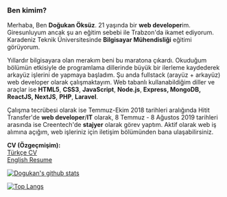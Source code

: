 ### Ben kimim?

Merhaba, Ben  **Doğukan Öksüz**. 21 yaşında bir  **web developer**im. Giresunluyum ancak şu an eğitim sebebi ile Trabzon'da ikamet ediyorum. Karadeniz Teknik Üniversitesinde  **Bilgisayar Mühendisliği**  eğitimi görüyorum.

Yıllardır bilgisayara olan merakım beni bu maratona çıkardı. Okuduğum bölümün etkisiyle de programlama dillerinde büyük bir ilerleme kaydederek arkayüz işlerini de yapmaya başladım. Şu anda fullstack (arayüz + arkayüz) web developer olarak çalışmaktayım. Web tabanlı kullanabildiğim diller ve araçlar ise  **HTML5**,  **CSS3**,  **JavaScript**,  **Node.js**,  **Express, MongoDB, ReactJS, NextJS**,  **PHP**,  **Laravel**.

Çalışma tecrübesi olarak ise Temmuz-Ekim 2018 tarihleri aralığında Hitit Transfer'de  **web developer**/**IT**  olarak, 8 Temmuz - 8 Ağustos 2019 tarihleri arasında ise Creentech'de  **stajyer**  olarak görev yaptım. Aktif olarak web iş alımına açığım, web işleriniz için iletişim bölümünden bana ulaşabilirsiniz.

**CV (Özgeçmişim):**  
[Türkçe CV](https://dogukan.dev/documents/1/5e416b5c63d2a.pdf)  
[English Resume](https://dogukan.dev/documents/1/5e416b78e14b4.pdf)

[![Dogukan's github stats](https://github-readme-stats.vercel.app/api?username=dogukanoksuz)](https://github.com/anuraghazra/github-readme-stats)

[![Top Langs](https://github-readme-stats.vercel.app/api/top-langs/?username=dogukanoksuz)](https://github.com/anuraghazra/github-readme-stats)

